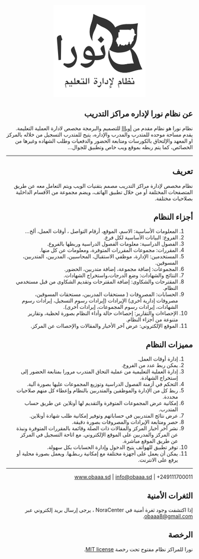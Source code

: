 <div dir=rtl markdown=1> 
<p align="center"><img src="https://raw.githubusercontent.com/obaaa8/NoraCenter/master/public/vendor/crudbooster/1.png"></p>


## عن نظام نورا ﻹداره مراكز التدريب

نظام نورا هو نظام مقدم من [أوبااا](http://obaaa.sd) للتصميم والبرمجة مخصص لادارة العملية التعليمة. يقدم مساحة موحده للمتدرب والمدرب واﻹداره، يتيح للمتدرب التسجيل من خلاله  بالمركز او المعهد واﻹلتحاق بالكورسات ومتابعة الحضور والدفعيات وطلب الشهاده وغيرها من الخصائص، كما يتم ربطه بموقع ويب خاص وتطبيق للجوال...

________________
## تعريف
نظام مخصص ﻹدارة مراكز التدريب مصمم بتقنيات الويب ويتم التعامل معه عن طريق المتصفحات المختلفة أو من خلال تطبيق الهاتف، ويضم مجموعة من الأقسام الداخلية بصلاحيات مختلفة.


## أجزاء النظام
1. المعلومات اﻷساسية:
الاسم، الموقع، أرقام التواصل ، أوقات العمل، ألخ...
2. الفروع:
البيانات الأساسية لكل فرع.
3. الفصول الدراسية:
معلومات الفصول الدراسية وربطها بالفروع.
4. المقررات:
مجموعات المقررات المتوفرة، ومعلومات عن كل منها.
5. المستخدمين:
الإدارة، موظفي الاستقبال، المحاسبين، المدربين، المتدربين، المسوقين.
6. المجموعات:
إضافة مجموعة، إضافة متدربين، الحضور.
7. النتائج والشهادات:
وضع الدرجات،واستخراج الشهادات.
8. المقترحات والشكاوى:
إضافة المقترحات وتقديم الشكاوى من قبل مستخدمي النظام.
9. الحسابات:
المصروفات ( مستحقات المدربين، مستحقات المسوقين، مصروفات إدارية أخرى)
الإيرادات (إيرادات رسوم التسجيل، إيرادات رسوم الشهادات، إيرادات رسوم المجموعات، إيرادات أخرى).
10. اﻹحصاءات والتقارير:
إحصاءات حالة وأداء النظام بصورة لحظية، وتقارير متنوعة من أجزاء النظام.
11. الموقع اﻹلكتروني:
عرض آخر اﻷخبار والمقالات واﻹحصاات عن المركز.


## مميزات النظام
   1. إدارة أوقات العمل.
   2. يمكن ربط عدد من الفروع.
   3. إدارة العملية التعليمية من عملية التحاق المتدرب مرورا بمتابعة الحضور إلى إستخراج الشهادة.
   4. التحكم في أزمنة الفصول الدراسية وتوزيع المجموعات عليها بصورة آلية.
   5. ربط كل من الإدارة والموظفين والمتدربين بالنظام وإعطاء كل منهم صلاحيات محددة.
   6. إمكانية عرض المجموعات المتوفرة والتقديم لها أونلاين عن طريق حساب المتدرب.
   7. عرض نتائج المتدربين في حساباتهم وتوفير إمكانية طلب شهادة أونلاين.
   8. حصر ومتابعة الإيرادات والمصروفات بصورة دقيقة.
   9. نشر آخر أخبار المركز والمقالات ذات الصلة وقائمة بالمقررات المتوفرة ونبذة عن المركز والمدربين على الموقع اﻹلكتروني. مع اتاحة التسجيل في المركز عن طريق الموقع مباشرة.
   10.  توفر تطبيق للهواتف يتيح الدخول وإدارة الحسابات بكل سهولة.
   11. يمكن أن يعمل على أجهزة مختلفة مع إمكانية ربـطـها. ويعمل بصورة محلية أو يرفع على الانترنت.


________________


www.obaaa.sd | info@obaaa.sd | +249111700011


## الثغرات الأمنية

إذا اكتشفت وجود ثغرة أمنية في NoraCenter ، يرجى إرسال بريد إلكتروني عبر [obaaa8@gmail.com](mailto:obaaa8@gmail.com).

## الرخصة

نورا للمراكز نظام مفتوح تحت رخصة [MIT license](https://opensource.org/licenses/MIT).

</div>